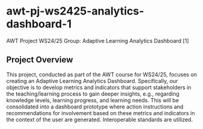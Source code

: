 # awt-pj-ws2425-analytics-dashboard-1
AWT Project WS24/25 Group: Adaptive Learning Analytics Dashboard [1]

## Project Overview
This project, conducted as part of the AWT course for WS24/25, focuses on creating an Adaptive Learning Analytics Dashboard. Specifically, our objective is to develop metrics and indicators that support stakeholders in the teaching/learning process to gain deeper insights, e.g., regarding knowledge levels, learning progress, and
learning needs. This will be consolidated into a dashboard prototype where action instructions and recommendations for involvement based on these metrics and indicators in the context of the user are generated. 
Interoperable standards are utilized.
